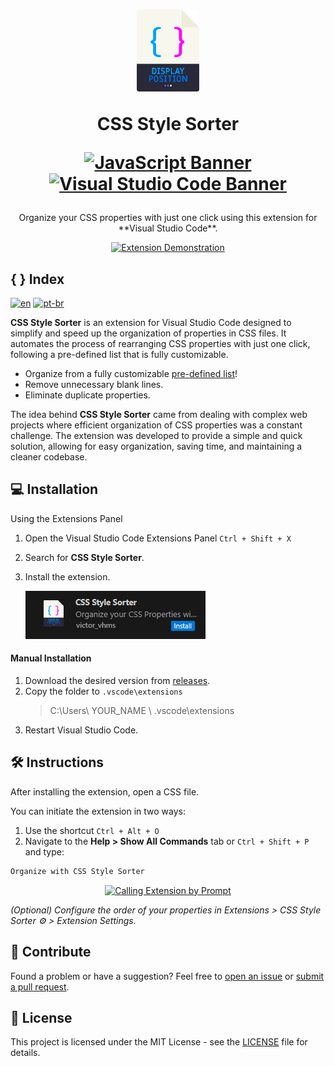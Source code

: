 
<div align="center">
<h1>
<a href="#"><img src="/assets/css-style-sorter-icon.png" alt="Logo" width="20%"></a>

  <b>CSS Style Sorter</b>
  
[![JavaScript Banner](https://img.shields.io/badge/JavaScript-F7DF1E?style=for-the-badge&logo=javascript&logoColor=black)](#)
[![Visual Studio Code Banner](https://img.shields.io/badge/VSCode-0078D4?style=for-the-badge&logo=visual%20studio%20code&logoColor=white)](#)

</h1>

  <p>Organize your CSS properties with just one click using this extension for **Visual Studio Code**.</p>
  
   <a href="#"><img src="/assets/preview-ctrl-alt-o.gif" alt="Extension Demonstration"></a>

</div>


## {  } Index

[![en](https://img.shields.io/badge/lang-en-red.svg)](https://github.com/victorhmszzero/Css-Style-Sorter)
[![pt-br](https://img.shields.io/badge/lang-pt--br-green.svg)](https://github.com/victorhmszzero/Css-Style-Sorter/blob/main/README.pt-br.md)

**CSS Style Sorter** is an extension for Visual Studio Code designed to simplify and speed up the organization of properties in CSS files. It automates the process of rearranging CSS properties with just one click, following a pre-defined list that is fully customizable.

- Organize from a fully customizable [pre-defined list](https://github.com/victorhmszzero/Css-Style-Sorter/blob/main/orderList.js)!
- Remove unnecessary blank lines.
- Eliminate duplicate properties.

The idea behind **CSS Style Sorter** came from dealing with complex web projects where efficient organization of CSS properties was a constant challenge. The extension was developed to provide a simple and quick solution, allowing for easy organization, saving time, and maintaining a cleaner codebase.

## 💻 Installation

Using the Extensions Panel
1. Open the Visual Studio Code Extensions Panel `Ctrl + Shift + X`
2. Search for **CSS Style Sorter**.
3. Install the extension.

   [![Install Extension](assets/install-button.png)](#)

#### Manual Installation

1. Download the desired version from [releases](https://github.com/victorhmszzero/Css-Style-Sorter/releases).
2. Copy the folder to `.vscode\extensions`
   > C:\Users\ YOUR_NAME \ .vscode\extensions
3. Restart Visual Studio Code.

## 🛠 Instructions

After installing the extension, open a CSS file.

You can initiate the extension in two ways:

1. Use the shortcut `Ctrl + Alt + O`
2. Navigate to the **Help > Show All Commands** tab or `Ctrl + Shift + P` and type:

```txt
Organize with CSS Style Sorter
```

<div align="center">

[![Calling Extension by Prompt](/assets/preview-ctrl-shit-p.gif)](#)

</div>

*(Optional) Configure the order of your properties in Extensions > CSS Style Sorter ⚙ > Extension Settings.*

## 🤝 Contribute

Found a problem or have a suggestion? Feel free to [open an issue](https://github.com/victorhmszzero/Css-Style-Sorter/issues) or [submit a pull request](https://github.com/victorhmszzero/Css-Style-Sorter/pulls).

## 📌 License

This project is licensed under the MIT License - see the [LICENSE](https://github.com/victorhmszzero/Css-Style-Sorter/blob/main/LICENSE) file for details.








